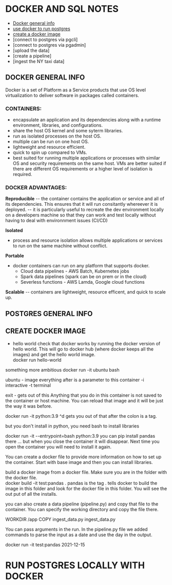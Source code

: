 # DOCKER AND SQL NOTES 
- [Docker general info](#docker-background)
- [use docker to run postgres](#docker-and-postgres)
- [create a docker image](#create-docker-image)  
- [connect to postgres via pgcli]
- [connect to postgres via pgadmin] 
- [upload the data] 
- [create a pipeline]  
- [ingest the NY taxi data] 


## DOCKER GENERAL INFO
Docker is a set of Platform as a Service products that use OS level virtualization to deliver software in packages called containers.

### CONTAINERS:
- encapsulate an application and its dependencies along with a runtime environment, libraries, and configurations.   
- share the host OS kernel and some syterm libraries. 
- run as isolated processes on the host OS. 
- multiple can be run on one host OS.
- lightweight and resource efficient. 
- quick to spin up compared to VMs.
- best suited for running multiple applications or processes with similar OS and 
security requirements on the same host. VMs are better suited if there are different OS requirements or a higher level of isolation is required. 

### DOCKER ADVANTAGES: 
__Reproducible__ 
-- the container contains the application or service and all of its dependencies. This ensures that it will run consitantly whereever it is deployed. 
-- it is particularly useful to recreate the dev environment locally on a developers machine so that they can work and test locally without having to deal with environnment issues (CI/CD)

__Isolated__ 
- process and resource isolation allows multiple applications or services to run on the same machine without conflict. 

__Portable__ 
- docker containers can run on any platform that supports docker. 
    - Cloud data pipelines - AWS Batch, Kubernetes jobs
    - Spark data pipelines (spark can be on prem or in the cloud)
    - Severless functions - AWS Lamda, Google cloud functions
    
__Scalable__ 
-- containers are lightweight, resource efficent, and quick to scale up. 

## POSTGRES GENERAL INFO

## CREATE DOCKER IMAGE 

- hello world 
check that docker works by running the docker version of hello world. This will go to docker hub (where docker keeps all the images) and get the hello world image.   
docker run hello-world 

something more ambitious 
docker run -it ubuntu bash

ubuntu - image 
everything after is a parameter to this container
-i interactive 
-t terminal 

exit - gets out of this 
Anything that you do in this container is not saved to the container or host machine. You can reload that image and it will be just the way it was before. 

docker run -it python:3.9
^d gets you out of that
after the colon is a tag. 

but you don't install in python, you need bash to install libraries

docker run -it --entrypoint=bash python:3.9
you can pip install pandas there ... but when you close the container it will disappear. Next time you open the container you will need to install it again.

You can create a docker file to provide more information on how to set up the container. 
Start with base image and then you can install libraries. 

build a docker image from a docker file. Make sure you are in the folder with the docker file.  
docker build -it test:pandas . 
pandas is the tag
. tells docker to build the image in this folder and look for the docker file in this folder. You will see the out put of all the installs. 

you can also create a data pipeline (pipeline.py) and copy that file to the container. You can specify the working directory and copy the file there. 

WORKDIR /app
COPY ingest_data.py ingest_data.py 

You can pass arguments in the run. In the pipeline.py file we added commands to parse the input as a date and use the day in the output. 

docker run -it test:pandas 2021-12-15

# RUN POSTGRES LOCALLY WITH DOCKER 

